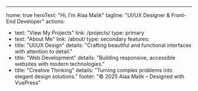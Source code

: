 ---
home: true
heroText: "Hi, I’m Alaa Malik"
tagline: "UI/UX Designer & Front-End Developer"
actions:
  - text: "View My Projects"
    link: /projects/
    type: primary
  - text: "About Me"
    link: /about/
    type: secondary
features:
  - title: "UI/UX Design"
    details: "Crafting beautiful and functional interfaces with attention to detail."
  - title: "Web Development"
    details: "Building responsive, accessible websites with modern technologies."
  - title: "Creative Thinking"
    details: "Turning complex problems into elegant design solutions."
footer: "© 2025 Alaa Malik – Designed with VuePress"
